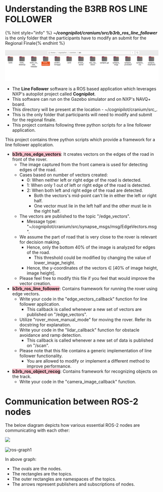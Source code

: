 
# Understanding the B3RB ROS LINE FOLLOWER

{% hint style="info" %} _**~/congnipilot/cranium/src/b3rb_ros_line_follower**_ is the only folder that the participants have to modify an submit for the Regional Finale{% endhint %}

![](<.gitbook/assets/AIM_2024/update_code.png>)

- The **Line Follower** software is a ROS based application which leverages NXP's autopilot project called **Cognipilot**.
- This software can run on the Gazebo simulator and on NXP's NAVQ+ board.
- This directory will be present at the location - ~/cognipilot/cranium/src_. 
- This is the only folder that participants will need to modify and submit for the regional finale.
- This project contains following three python scripts for a line follower application.

This project contains three python scripts which provide a framework for a line follower application.
- <span style="background-color: #FFC0CB; font-weight:bold">b3rb_ros_edge_vectors</span>: It creates vectors on the edges of the road in front of the rover.
  - The image captured from the front camera is used for detecting edges of the road.
  - Cases based on number of vectors created:
    - 0: When neither left or right edge of the road is detected.
    - 1: When only 1 out of left or right edge of the road is detected.
    - 2: When both left and right edge of the road are detected.
      - Both the vectors's mid-point can't lie in either the left or right half.
      - One vector must lie in the left half and the other must lie in the right half.
  - The vectors are published to the topic "/edge_vectors".
    - Message type: "~/cognipilot/cranium/src/synapse_msgs/msg/EdgeVectors.msg".
  - We assume the part of road that is very close to the rover is relevant for decision making.
    - Hence, only the bottom 40% of the image is analyzed for edges of the road.
      - This threshold could be modified by changing the value of lower_image_height.
    - Hence, the y-coordinates of the vectors ∈ [40% of image height, image height].
  - Please feel free to modify this file if you feel that would improve the vector creation.
- <span style="background-color: #FFC0CB; font-weight:bold"> b3rb_ros_line_follower</span>: Contains framework for running the rover using edge vectors.
  - Write your code in the "edge_vectors_callback" function for line follower application.
    - This callback is called whenever a new set of vectors are published on "/edge_vectors".
  - Utilize "rover_move_manual_mode" for moving the rover. Refer its docstring for explanation.
  - Write your code in the "lidar_callback" function for obstacle avoidance and ramp detection.
    - This callback is called whenever a new set of data is published on "/scan".
  - Please note that this file contains a generic implementation of line follower functionality.
    - You are allowed to modify or implement a different method to improve performance.
- <span style="background-color: #FFC0CB; font-weight:bold"> b3rb_ros_object_recog</span>: Contains framework for recognizing objects on the track.
  - Write your code in the "camera_image_callback" function.


# Communication between ROS-2 nodes

The below diagram depicts how various essential ROS-2 nodes are communicating with each other:

![](<.gitbook/assets/AIM_2024/ros_graph.PNG>)

![ros-graph1](https://github.com/user-attachments/assets/9fb06484-875d-4903-b2cc-4582587698bc)

In above graph:
  - The ovals are the nodes.
  - The rectangles are the topics.
  - The outer rectangles are namespaces of the topics.
  - The arrows represent publishers and subscriptions of nodes.
